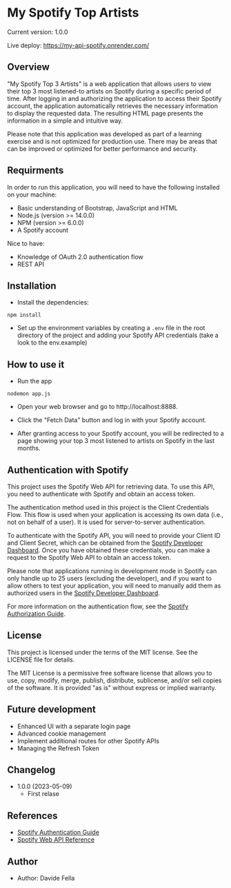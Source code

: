 # My Spotify Top Artists

Current version: 1.0.0

Live deploy: https://my-api-spotify.onrender.com/

## Overview

"My Spotify Top 3 Artists" is a web application that allows users to view their top 3 most listened-to artists on Spotify during a specific period of time. After logging in and authorizing the application to access their Spotify account, the application automatically retrieves the necessary information to display the requested data. The resulting HTML page presents the information in a simple and intuitive way. 

Please note that this application was developed as part of a learning exercise and is not optimized for production use. There may be areas that can be improved or optimized for better performance and security.

## Requirments

In order to run this application, you will need to have the following installed on your machine:

- Basic understanding of Bootstrap, JavaScript and HTML
- Node.js (version >= 14.0.0)
- NPM (version >= 6.0.0)
- A Spotify account

Nice to have: 

- Knowledge of OAuth 2.0 authentication flow
- REST API 

## Installation

- Install the dependencies: 

```
npm install
```

- Set up the environment variables by creating a `.env` file in the root directory of the project and adding your Spotify API credentials (take a look to the env.example)


## How to use it

- Run the app

```
nodemon app.js
```

- Open your web browser and go to http://localhost:8888.

- Click the "Fetch Data" button and log in with your Spotify account.

- After granting access to your Spotify account, you will be redirected to a page showing your top 3 most listened to artists on Spotify in the last months. 

## Authentication with Spotify

This project uses the Spotify Web API for retrieving data. To use this API, you need to authenticate with Spotify and obtain an access token.

The authentication method used in this project is the Client Credentials Flow. This flow is used when your application is accessing its own data (i.e., not on behalf of a user). It is used for server-to-server authentication.

To authenticate with the Spotify API, you will need to provide your Client ID and Client Secret, which can be obtained from the [Spotify Developer Dashboard](https://developer.spotify.com/dashboard/). Once you have obtained these credentials, you can make a request to the Spotify Web API to obtain an access token.

Please note that applications running in development mode in Spotify can only handle up to 25 users (excluding the developer), and if you want to allow others to test your application, you will need to manually add them as authorized users in the [Spotify Developer Dashboard](https://developer.spotify.com/dashboard/).

For more information on the authentication flow, see the [Spotify Authorization Guide](https://developer.spotify.com/documentation/general/guides/authorization-guide/).

## License

This project is licensed under the terms of the MIT license. See the LICENSE file for details.

The MIT License is a permissive free software license that allows you to use, copy, modify, merge, publish, distribute, sublicense, and/or sell copies of the software. It is provided "as is" without express or implied warranty.

## Future development

- Enhanced UI with a separate login page
- Advanced cookie management
- Implement additional routes for other Spotify APIs
- Managing the Refresh Token

## Changelog

- 1.0.0 (2023-05-09)
    - First relase

## References

- [Spotify Authentication Guide](https://developer.spotify.com/documentation/general/guides/authentication/)
- [Spotify Web API Reference](https://developer.spotify.com/documentation/web-api/reference/)

## Author

- Author: Davide Fella 
